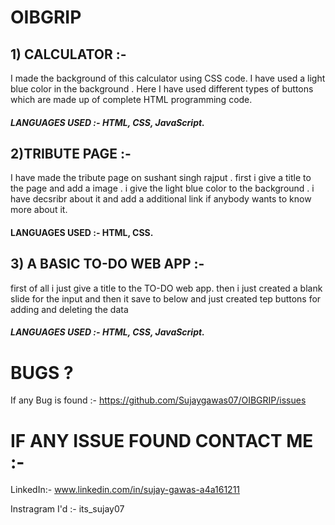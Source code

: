 # OIBGRIP

## 1) CALCULATOR :-
I made the background of this calculator using CSS code. I have used a light blue color in the background . Here I have used different types of buttons which are made up of complete HTML programming code. 
 ##### LANGUAGES USED :- HTML, CSS, JavaScript.

## 2)TRIBUTE PAGE :- 
I have made the tribute page on sushant singh rajput . first i give a title to the page  and add a image . i give the light blue color to the background . i have decsribr about it and add a additional link if anybody wants to know more about it.
#### LANGUAGES USED :- HTML, CSS.

## 3) A BASIC TO-DO WEB APP :- 
first of all  i just give a title to the TO-DO web app. then i just created a blank slide for the input and  then it save to below  and just created tep buttons for adding and deleting the data
##### LANGUAGES USED :- HTML, CSS, JavaScript.



# BUGS ?
If any Bug is found :- https://github.com/Sujaygawas07/OIBGRIP/issues


#  IF ANY ISSUE FOUND CONTACT ME :- 
LinkedIn:- www.linkedin.com/in/sujay-gawas-a4a161211

Instragram I'd :- its_sujay07

     
